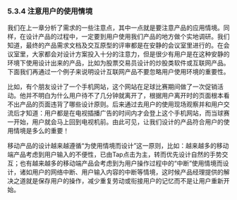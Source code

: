 ### 5.3.4 注意用户的使用情境

我们在上一章分析了需求的一些注意点，其中一点就是要注意产品的应用情境。同样，在设计产品的过程中，一定要到用户使用我们产品的地方做个实地调研。我们知道，最终的产品需求文档及交互原型的评审都是在安静的会议室里进行的。在会议室里，大家都会对设计方案投入十分的注意力，但是很少有用户是在这种安静的环境下使用设计出来的产品，比如为股票交易员设计的炒股类软件或互联网产品。下面我们再通过一个例子来说明设计互联网产品不要忽略用户使用环境的重要性。

比如，有个朋友设计了一个手机网站，这个网站在足球比赛期间做了一次促销活动。他并不明白为什么用户待不了几分钟就离开了，根据用户离开时的页面根本看不出产品的页面违背了哪些设计原则。后来通过去用户的使用现场观察并和用户交流后才知道：用户都是在电视插播广告的时间内才会登上这个手机网站，而当球赛一开始，用户就会马上回到电视机前。由此可见，让我们设计的产品符合用户的使用情境是多么的重要！

移动产品的设计越来越遵循“为使用情境而设计”这一原则，比如：越来越多的移动端产品考虑到用户输入的不便性，已由Tap点击为主，转而优先设计自然的手势交互；也有越来越多的移动端产品会考虑到为用户操作过程中的“中断”使用情境而设计，诸如用户的网络中断、用户输入内容的中断等情境，这时候产品经理提供的解决之道就是保存用户的操作，减少重复劳动或衔接用户的记忆而不是让用户重新开始。
